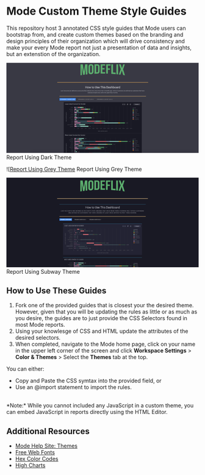 # Mode Custom Theme Style Guides 
This repository host 3 annotated  CSS style guides that Mode users can bootstrap from, and create custom themes based on the branding and design principles of their organization which will drive consistency and make your every Mode report not just a presentation of data and insights, but an extenstion of the organization. 

![Report Using Dark Theme](https://github.com/ModeSolutionsSandbox/styling/blob/7c13b948ca6c8edb6a4958a6080d362edd05d5d0/Report%20Using%20Dark%20Theme.png)
Report Using Dark Theme<br>

![[Report Using Grey Theme](https://github.com/ModeSolutionsSandbox/styling/blob/7c13b948ca6c8edb6a4958a6080d362edd05d5d0/Report%20Using%20Gray%20Theme.png)
Report Using Grey Theme<br>

![Report Using Subway Theme](https://github.com/ModeSolutionsSandbox/styling/blob/7c13b948ca6c8edb6a4958a6080d362edd05d5d0/Report%20Using%20Subway%20Theme.png)
Report Using Subway Theme

## How to Use These Guides
1. Fork one of the provided guides that is closest your the desired theme. However, given that you will be updating the rules as little or as much as you desire, the guides are to just provide the CSS Selectors found in most Mode reports. 
2. Using your knowlesge of CSS and HTML update the attributes of the desired selectors.
3. When completed, navigate to the Mode home page, click on your name in the upper left corner of the screen and click **Workspace Settings** > **Color & Themes** > Select the **Themes** tab at the top.

You can either:

 - Copy and Paste the CSS symtax into the provided field, or 
 - Use an @import statement to import the rules. 
<br>
*Note:* While you cannot included any JavaScript in a custom theme, you can embed JavaScript in reports directly using the HTML Editor.


## Additional Resources 
- [Mode Help Site: Themes](https://mode.com/help/articles/organizations/#report-themes)
- [Free Web Fonts](https://fonts.google.com/)
- [Hex Color Codes](https://htmlcolorcodes.com/)
- [High Charts](https://api.highcharts.com/class-reference/)

